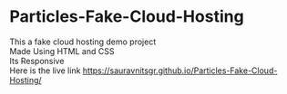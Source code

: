 # Particles-Fake-Cloud-Hosting</br>
This a fake cloud hosting demo project</br>
Made Using HTML and CSS</br>
Its Responsive</br>
Here is the live link https://sauravnitsgr.github.io/Particles-Fake-Cloud-Hosting/
